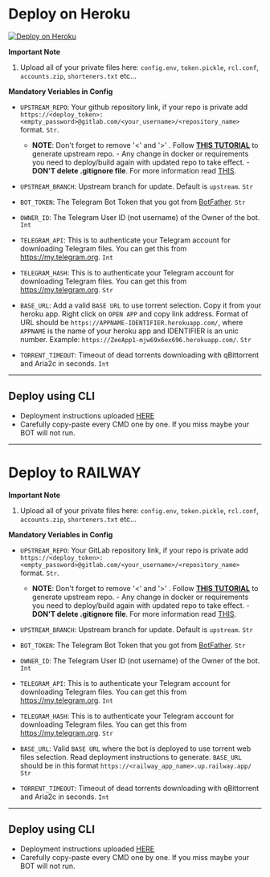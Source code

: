 # Deploy on Heroku

[![Deploy on Heroku](https://www.herokucdn.com/deploy/button.svg)](https://dashboard.heroku.com/new?template=https://github.com/Tamilupdates/ZML-X)

**Important Note**
1. Upload all of your private files here: `config.env`, `token.pickle`, `rcl.conf`, `accounts.zip`, `shorteners.txt` etc...

**Mandatory Veriables in Config**

- `UPSTREAM_REPO`: Your github repository link, if your repo is private add `https://<deploy_token>:<empty_password>@gitlab.com/<your_username>/<repository_name>
` format. `Str`.
  - **NOTE**: Don't forget to remove '<' and '>' . Follow [**THIS TUTORIAL**](https://graph.org/GitLab-Upstream-Tutorial-06-02) to generate upstream repo. 
              - Any change in docker or requirements you need to deploy/build again with updated repo to take effect. 
              - **DON'T delete .gitignore file**. For more information read [THIS](https://github.com/Tamilupdates/ZML-X#upstream-repo-recommended).
- `UPSTREAM_BRANCH`: Upstream branch for update. Default is `upstream`. `Str`

- `BOT_TOKEN`: The Telegram Bot Token that you got from [BotFather](https://telegram.me/BotFather). `Str`
- `OWNER_ID`: The Telegram User ID (not username) of the Owner of the bot. `Int`
- `TELEGRAM_API`: This is to authenticate your Telegram account for downloading Telegram files. You can get this from <https://my.telegram.org>. `Int`
- `TELEGRAM_HASH`: This is to authenticate your Telegram account for downloading Telegram files. You can get this from <https://my.telegram.org>. `Str`

- `BASE_URL`: Add a valid `BASE URL` to use torrent selection. Copy it from your heroku app. Right click on `OPEN APP` and copy link address. Format of URL should be `https://APPNAME-IDENTIFIER.herokuapp.com/`, where `APPNAME` is the name of your heroku app and IDENTIFIER is an unic number. Example: `https://ZeeApp1-mjw69x6ex696.herokuapp.com/`. `Str`
- `TORRENT_TIMEOUT`: Timeout of dead torrents downloading with qBittorrent and Aria2c in seconds. `Int`

------

## Deploy using CLI

- Deployment instructions uploaded [HERE](https://gist.github.com/Dawn-India/9be1ca66b392dee82bcbc8d7f7ebefe8)
- Carefully copy-paste every CMD one by one. If you miss maybe your BOT will not run.


---------------------------------------------------------------------------------------------


# Deploy to RAILWAY

**Important Note**
1. Upload all of your private files here: `config.env`, `token.pickle`, `rcl.conf`, `accounts.zip`, `shorteners.txt` etc...

**Mandatory Veriables in Config**

- `UPSTREAM_REPO`: Your GitLab  repository link, if your repo is private add `https://<deploy_token>:<empty_password>@gitlab.com/<your_username>/<repository_name>
` format. `Str`.
  - **NOTE**: Don't forget to remove '<' and '>' . Follow [**THIS TUTORIAL**](https://graph.org/GitLab-Upstream-Tutorial-06-02) to generate upstream repo. 
              - Any change in docker or requirements you need to deploy/build again with updated repo to take effect. 
              - **DON'T delete .gitignore file**. For more information read [THIS](https://github.com/Tamilupdates/ZML-X#upstream-repo-recommended).
- `UPSTREAM_BRANCH`: Upstream branch for update. Default is `upstream`. `Str`

- `BOT_TOKEN`: The Telegram Bot Token that you got from [BotFather](https://telegram.me/BotFather). `Str`
- `OWNER_ID`: The Telegram User ID (not username) of the Owner of the bot. `Int`
- `TELEGRAM_API`: This is to authenticate your Telegram account for downloading Telegram files. You can get this from <https://my.telegram.org>. `Int`
- `TELEGRAM_HASH`: This is to authenticate your Telegram account for downloading Telegram files. You can get this from <https://my.telegram.org>. `Str`

- `BASE_URL`: Valid `BASE URL` where the bot is deployed to use torrent web files selection. Read deployment instructions to generate.
`BASE_URL` should be in this format `https://<railway_app_name>.up.railway.app/` `Str`
- `TORRENT_TIMEOUT`: Timeout of dead torrents downloading with qBittorrent and Aria2c in seconds. `Int`

------

## Deploy using CLI

- Deployment instructions uploaded [HERE](https://gitlab.com/-/snippets/2551167)
- Carefully copy-paste every CMD one by one. If you miss maybe your BOT will not run.
